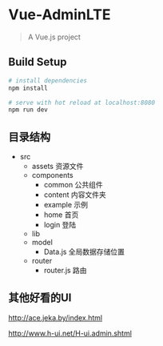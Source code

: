 # Vue-AdminLTE

> A Vue.js project

## Build Setup

``` bash
# install dependencies
npm install

# serve with hot reload at localhost:8080 
npm run dev

```

## 目录结构

*  src
    *  assets         资源文件
    *  components
        *  common     公共组件
        *  content    内容文件夹
        *  example    示例
        *  home       首页
        *  login      登陆
    *  lib
    *  model
        *  Data.js    全局数据存储位置
    *  router
        *  router.js  路由


## 其他好看的UI
http://ace.jeka.by/index.html

http://www.h-ui.net/H-ui.admin.shtml

